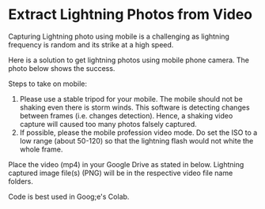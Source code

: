 # Extract Lightning Photos from Video

Capturing Lightning photo using mobile is a challenging as lightning frequency is random and its strike at a high speed.  

Here is a solution to get lightning photos using mobile phone camera.  The photo below shows the success.  

Steps to take on mobile:
1. Please use a stable tripod for your mobile.  The mobile should not be shaking even there is storm winds. This software is detecting changes between frames (i.e. changes detection).  Hence, a shaking video capture will caused too many photos falsely captured.
2. If possible, please the mobile profession video mode.  Do set the ISO to a low range (about 50-120) so that the lightning flash would not white the whole frame.

Place the video (mp4) in your Google Drive as stated in below.  Lightning captured image file(s) (PNG) will be in the respective video file name folders.

Code is best used in Goog;e's Colab.
